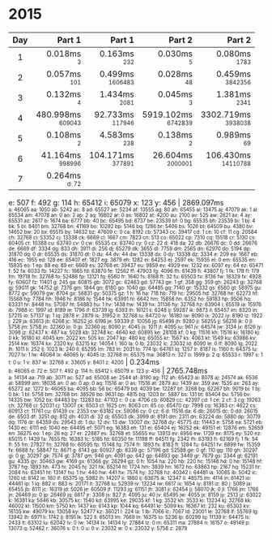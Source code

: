 # 2015

Day | Part 1 | Part 1 | Part 2 | Part 2
:---:|---:|---:|---:|---:
1 | 0.018ms <br/><sub><sup>3</sup></sub> | 0.163ms <br/><sub><sup>232</sup></sub> | 0.030ms <br/><sub><sup>5</sup></sub> | 0.080ms <br/><sub><sup>1783</sup></sub> 
2 | 0.057ms <br/><sub><sup>101</sup></sub> | 0.499ms <br/><sub><sup>1606483</sup></sub> | 0.028ms <br/><sub><sup>48</sup></sub> | 0.459ms <br/><sub><sup>3842356</sup></sub> 
3 | 0.132ms <br/><sub><sup>4</sup></sub> | 1.434ms <br/><sub><sup>2081</sup></sub> | 0.045ms <br/><sub><sup>3</sup></sub> | 1.381ms <br/><sub><sup>2341</sup></sub> 
4 | 480.998ms <br/><sub><sup>609043</sup></sub> | 92.733ms <br/><sub><sup>117946</sup></sub> | 5919.102ms <br/><sub><sup>6742839</sup></sub> | 3302.719ms <br/><sub><sup>3938038</sup></sub> 
5 | 0.108ms <br/><sub><sup>2</sup></sub> | 4.583ms <br/><sub><sup>238</sup></sub> | 0.138ms <br/><sub><sup>2</sup></sub> | 0.989ms <br/><sub><sup>69</sup></sub> 
6 | 41.164ms <br/><sub><sup>998996</sup></sub> | 104.171ms <br/><sub><sup>377891</sup></sub> | 26.604ms <br/><sub><sup>2000001</sup></sub> | 106.430ms <br/><sub><sup>14110788</sup></sub> 
7 | 0.264ms <br/><sub><sup>d: 72
e: 507
f: 492
g: 114
h: 65412
i: 65079
x: 123
y: 456</sup></sub> | 2869.097ms <br/><sub><sup>a: 46065
aa: 1050
ab: 5242
ac: 8
ad: 65527
ae: 5234
af: 13555
ag: 80
ah: 65455
ai: 13475
aj: 47079
ak: 1
al: 65534
am: 47078
an: 0
ao: 2
ap: 2
aq: 16802
ar: 0
as: 16802
at: 4200
au: 2100
av: 525
aw: 2621
ax: 4
ay: 65531
az: 2617
b: 1674
ba: 6777
bb: 40
bc: 65495
bd: 6737
be: 23539
bf: 0
bg: 65535
bh: 23539
bi: 1
bj: 4
bk: 5
bl: 8401
bm: 32768
bn: 41169
bo: 10292
bp: 5146
bq: 1286
br: 5406
bs: 1026
bt: 64509
bu: 4380
bv: 14652
bw: 20
bx: 65515
by: 14632
bz: 47609
c: 0
ca: 8192
cb: 57343
cc: 39417
cd: 1
ce: 10
cf: 11
cg: 20584
ch: 32768
ci: 53352
cj: 13338
ck: 6669
cl: 1667
cm: 7823
cn: 513
co: 65022
cp: 7310
cq: 15518
cr: 5130
cs: 60405
ct: 10388
cu: 63740
cv: 0
cw: 65535
cx: 63740
cy: 0
cz: 22
d: 418
da: 22
db: 26676
dc: 0
dd: 26676
de: 6669
df: 3334
dg: 833
dh: 3911
di: 256
dj: 65279
dk: 3655
dl: 7759
dm: 2565
dn: 62970
do: 5194
dp: 31870
dq: 0
dr: 65535
ds: 31870
dt: 0
du: 44
dv: 44
dw: 13338
dx: 0
dy: 13338
dz: 3334
e: 209
ea: 1667
eb: 416
ec: 1955
ed: 128
ee: 65407
ef: 1827
eg: 3879
eh: 1282
ei: 64253
ej: 2597
ek: 15935
el: 0
em: 65535
en: 15935
eo: 1
ep: 88
eq: 89
er: 6669
es: 32768
et: 39437
eu: 9859
ev: 4929
ew: 1232
ex: 6097
ey: 64
ez: 65471
f: 52
fa: 6033
fb: 14227
fc: 1665
fd: 63870
fe: 12562
ff: 47903
fg: 4096
fh: 61439
fi: 43807
fj: 1
fk: 178
fl: 179
fm: 19718
fn: 32768
fo: 52486
fp: 13121
fq: 6560
fr: 1640
fs: 8168
ft: 32
fu: 65503
fv: 8136
fw: 16329
fx: 4928
fy: 60607
fz: 11401
g: 245
ga: 60815
gb: 3072
gc: 62463
gd: 57743
ge: 1
gf: 358
gg: 359
gh: 26243
gi: 32768
gj: 59011
gk: 14752
gl: 7376
gm: 1844
gn: 8180
go: 1040
gp: 64495
gq: 7140
gr: 15332
gs: 6560
gt: 58975
gu: 8772
gv: 59079
gw: 8704
gx: 56831
gy: 50375
gz: 1
h: 16
ha: 718
hb: 719
hc: 29505
hd: 32768
he: 62273
hf: 15568
hg: 7784
hh: 1946
hi: 8186
hj: 1544
hk: 63991
hl: 6642
hm: 15858
hn: 6352
ho: 59183
hp: 9506
hq: 63331
hr: 8448
hs: 57087
ht: 54883
hu: 1
hv: 1438
hw: 1439
hx: 31136
hy: 32768
hz: 63904
i: 65519
ia: 15976
ib: 7988
ic: 1997
id: 8189
ie: 1796
if: 63739
ig: 6393
ih: 16121
ii: 6248
ij: 59287
ik: 9873
il: 65457
im: 8320
in: 57215
io: 57137
ip: 1
iq: 2878
ir: 2879
is: 31952
it: 32768
iu: 64720
iv: 16180
iw: 8090
ix: 2022
iy: 8190
iz: 1922
j: 229
ja: 63613
jb: 6268
jc: 16252
jd: 6196
je: 59339
jf: 10056
jg: 65496
jh: 9280
ji: 56255
jj: 56216
jk: 0
jl: 5758
jm: 5758
jn: 32360
jo: 0
jp: 32360
jq: 8090
jr: 4045
js: 1011
jt: 4095
ju: 961
jv: 64574
jw: 3134
jx: 8126
jy: 3098
jz: 62437
k: 487
ka: 5028
kb: 32748
kc: 4640
kd: 60895
ke: 28108
kf: 0
kg: 11516
kh: 11516
ki: 16180
kj: 0
kk: 16180
kl: 4045
km: 2022
kn: 505
ko: 2047
kp: 480
kq: 65055
kr: 1567
ks: 4063
kt: 1549
ku: 63986
kv: 2514
kw: 16374
kx: 2320
ky: 63215
kz: 14054
l: 160
la: 0
lb: 23032
lc: 23032
ld: 8090
le: 0
lf: 8090
lg: 2022
lh: 1011
li: 252
lj: 1023
lk: 240
ll: 65295
lm: 783
ln: 2031
lo: 774
lp: 64761
lq: 1257
lr: 8187
ls: 1160
lt: 64375
lu: 7027
lv: 1
lw: 46064
lx: 46065
ly: 4045
lz: 32768
m: 65375
ma: 36813
n: 327
o: 1999
p: 2
q: 65533
r: 1997
s: 1
t: 0
u: 1
v: 837
w: 32768
x: 33605
y: 8401
z: 4200</sup></sub> | 0.234ms <br/><sub><sup>b: 46065
d: 72
e: 507
f: 492
g: 114
h: 65412
i: 65079
x: 123
y: 456</sup></sub> | 2765.748ms <br/><sub><sup>a: 14134
aa: 719
ab: 3071
ac: 527
ad: 65008
ae: 2544
af: 8190
ag: 112
ah: 65423
ai: 8078
aj: 24574
ak: 6536
al: 58999
am: 18038
an: 0
ao: 0
ap: 0
aq: 11516
ar: 0
as: 11516
at: 2879
au: 1439
av: 359
aw: 1535
ax: 263
ay: 65272
az: 1272
b: 46065
ba: 4095
bb: 56
bc: 65479
bd: 4039
be: 12287
bf: 3268
bg: 62267
bh: 9019
bi: 1
bj: 0
bk: 1
bl: 5758
bm: 32768
bn: 38526
bo: 9631
bp: 4815
bq: 1203
br: 5887
bs: 131
bt: 65404
bu: 5756
bv: 14335
bw: 1052
bx: 64483
by: 13283
bz: 47103
c: 0
ca: 4706
cb: 60829
cc: 42397
cd: 1
ce: 2
cf: 3
cg: 19263
ch: 32768
ci: 52031
cj: 13007
ck: 6503
cl: 1625
cm: 8063
cn: 65
co: 65470
cp: 7998
cq: 16383
cr: 4622
cs: 60913
ct: 11761
cu: 61439
cv: 2353
cw: 63182
cx: 59086
cy: 0
cz: 6
d: 11516
da: 6
db: 26015
dc: 0
dd: 26015
de: 6503
df: 3251
dg: 812
dh: 4031
di: 32
dj: 65503
dk: 3999
dl: 8191
dm: 2311
dn: 63224
do: 5880
dp: 30719
dq: 1176
dr: 64359
ds: 29543
dt: 1
du: 12
dv: 13
dw: 13007
dx: 32768
dy: 45775
dz: 11443
e: 5758
ea: 5721
eb: 1430
ec: 6111
ed: 1040
ee: 64495
ef: 5071
eg: 16383
eh: 131
ei: 65404
ej: 16252
ek: 49151
el: 12876
em: 52659
en: 36275
eo: 1
ep: 26
eq: 27
er: 22887
es: 32768
et: 55655
eu: 13913
ev: 6956
ew: 1739
ex: 8175
ey: 520
ez: 65015
f: 1439
fa: 7655
fb: 16383
fc: 5185
fd: 60350
fe: 11198
ff: 64511
fg: 2342
fh: 63193
fi: 62169
fj: 1
fk: 54
fl: 55
fm: 27827
fn: 32768
fo: 60595
fp: 15148
fq: 7574
fr: 1893
fs: 8183
ft: 1284
fu: 64251
fv: 6899
fw: 15359
fx: 6688
fy: 58847
fz: 8671
g: 6143
ga: 60927
gb: 8339
gc: 57196
gd: 52588
ge: 0
gf: 110
gg: 110
gh: 30297
gi: 0
gj: 30297
gk: 7574
gl: 3787
gm: 946
gn: 4091
go: 642
gp: 64893
gq: 3449
gr: 7679
gs: 3344
gt: 62191
gu: 4335
gv: 30463
gw: 4169
gx: 61366
gy: 26294
gz: 0
h: 1054
ha: 220
hb: 220
hc: 15148
hd: 0
he: 15148
hf: 3787
hg: 1893
hh: 473
hi: 2045
hj: 321
hk: 65214
hl: 1724
hm: 3839
hn: 1672
ho: 63863
hp: 2167
hq: 15231
hr: 2084
hs: 63451
ht: 13147
hu: 1
hv: 440
hw: 441
hx: 7574
hy: 32768
hz: 40342
i: 64481
ia: 10085
ib: 5042
ic: 1260
id: 6142
ie: 160
if: 65375
ig: 5982
ih: 14207
ii: 1860
ij: 63675
ik: 12347
il: 48575
im: 4114
in: 61421
io: 44461
ip: 1
iq: 882
ir: 883
is: 20171
it: 32768
iu: 52939
iv: 13234
iw: 6617
ix: 1654
iy: 8191
iz: 80
j: 5089
ja: 65455
jb: 8111
jc: 16319
jd: 5026
je: 60509
jf: 11293
jg: 61151
jh: 3081
ji: 62454
jj: 58070
jk: 0
jl: 1766
jm: 1766
jn: 26469
jo: 0
jp: 26469
jq: 6617
jr: 3308
js: 827
jt: 4095
ju: 40
jv: 65495
jw: 4055
jx: 8159
jy: 2513
jz: 63022
k: 16381
ka: 5646
kb: 30575
kc: 1540
kd: 63995
ke: 29035
kf: 1
kg: 3532
kh: 3533
ki: 13234
kj: 32768
kk: 46002
kl: 11500
km: 5750
kn: 1437
ko: 6143
kp: 1044
kq: 64491
kr: 5099
ks: 16367
kt: 232
ku: 65303
kv: 16135
kw: 49079
kx: 13058
ky: 52477
kz: 36021
l: 224
la: 1
lb: 7066
lc: 7067
ld: 23001
le: 32768
lf: 55769
lg: 13942
lh: 6971
li: 1742
lj: 8191
lk: 522
ll: 65013
lm: 7669
ln: 16375
lo: 5236
lp: 60299
lq: 11139
lr: 64475
ls: 2433
lt: 63102
lu: 62042
lv: 0
lw: 14134
lx: 14134
ly: 27884
lz: 0
m: 65311
ma: 27884
n: 16157
o: 49149
p: 13073
q: 52462
r: 36076
s: 0
t: 0
u: 0
v: 23032
w: 0
x: 23032
y: 5758
z: 2879</sup></sub> 
